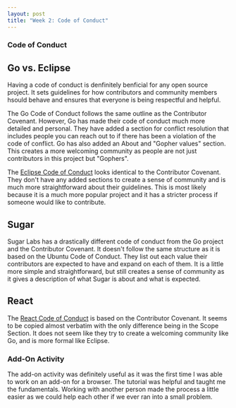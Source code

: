 ```yaml
---
layout: post
title: "Week 2: Code of Conduct"
---
```

### Code of Conduct
## Go vs. Eclipse
Having a code of conduct is denfinitely benficial for any open source project. It sets guidelines for how contributors and community members hsould behave and ensures that everyone is being respectful and helpful. 

The Go Code of Conduct follows the same outline as the Contributor Covenant. However, Go has made their code of conduct much more detailed and personal. They have added a section for conflict resolution that includes people you can reach out to if there has been a violation of the code of conflict. Go has also added an About and "Gopher values" section. This creates a more welcoming community as people are not just contributors in this project but "Gophers". 

The [Eclipse Code of Conduct](https://www.eclipse.org/org/documents/Community_Code_of_Conduct.php) looks identical to the Contributor Covenant. They don't have any added sections to create a sense of community and is much more straightforward about their guidelines. This is most likely because it is a much more popular project and it has a stricter process if someone would like to contribute. 

## Sugar
Sugar Labs has a drastically different code of conduct from the Go project and the Contributor Covenant. It doesn't follow the same structure as it is based on the Ubuntu Code of Conduct. They list out each value their contributors are expected to have and expand on each of them. It is a little more simple and straightforward, but still creates a sense of community as it gives a description of what Sugar is about and what is expected. 

## React
The [React Code of Conduct](https://github.com/facebook/react/blob/main/CODE_OF_CONDUCT.md) is based on the Contributor Covenant. It seems to be copied almost verbatim with the only difference being in the Scope Section. It does not seem like they try to create a welcoming community like Go, and is more formal like Eclipse. 

### Add-On Activity
The add-on activity was definitely useful as it was the first time I was able to work on an add-on for a browser. The tutorial was helpful and taught me the fundamentals. Working with another person made the process a little easier as we could help each other if we ever ran into a small problem. 